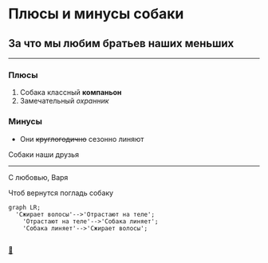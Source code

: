 # Плюсы и минусы собаки

## За что мы любим братьев наших меньших
---

### Плюсы

1. Собака классный **компаньон**
2. Замечательный *охранник*

### Минусы

* Они ~~круглогодично~~ сезонно линяют

Собаки наши друзья <hr/> С любовью, Варя

Чтоб вернутся погладь собаку

```mermaid
graph LR;
  'Сжирает волосы'-->'Отрастают на теле';
    'Отрастают на теле'-->'Собака линяет';
    'Собака линяет'-->'Сжирает волосы';
    
```

[:dog:](README.md "Да, меня гладь!")
